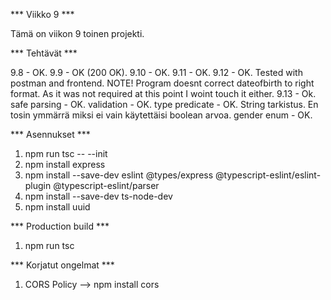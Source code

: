 *** Viikko 9 ***

Tämä on viikon 9 toinen projekti.

*** Tehtävät ***

9.8     - OK.
9.9     - OK (200 OK).
9.10    - OK.
9.11    - OK.
9.12    - OK. Tested with postman and frontend. NOTE! Program doesnt correct dateofbirth to right format. As it was not required at this point I woint touch it either.
9.13    - Ok.
    safe parsing    - OK.
    validation      - OK.
    type predicate  - OK. String tarkistus. En tosin ymmärrä miksi ei vain käytettäisi boolean arvoa.
    gender enum     - OK.

*** Asennukset ***

1. npm run tsc -- --init
2. npm install express
3. npm install --save-dev eslint @types/express @typescript-eslint/eslint-plugin @typescript-eslint/parser
4. npm install --save-dev ts-node-dev
5. npm install uuid

*** Production build ***

1. npm run tsc

*** Korjatut ongelmat ***

1. CORS Policy --> npm install cors